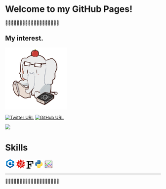 # Welcome to my GitHub Pages!

🐘🐘🐘🐘🐘🐘🐘🐘🐘🐘🐘🐘🐘🐘🐘🐘🐘🐘🐘


## My interest.


<img src=image/sozai1.png alt=icon2 width="200">


[![Twitter URL](https://img.shields.io/twitter/url/https/twitter.com/hrt_ykym.svg?style=social&label=Follow:%20%40hrt_ykym)](https://twitter.com/hrt_ykym)
[![GitHub URL](https://img.shields.io/badge/GitHub--lightgrey.svg?logo=github&amp;style=social&label=Follow:%20%40YokoPhys-h)](https://github.com/YokoPhys-h)


![](https://github-readme-stats.vercel.app/api?username=YokoPhys-h&count_private=true&show_icons=true&theme=dracula)

# Skills
[](
    25~30pxが最適
)
[![cpp](image/cpp.png)](https://en.wikipedia.org/wiki/C%2B%2B)
[![mathematica](image/mathematica.png)](https://www.wolfram.com/)
[![fortran](image/fortran.png)](https://en.wikipedia.org/wiki/Fortran)
[![python](image/python.png)](https://www.python.org/)
[![gnuplot](image/gnuplot.png)](http://www.gnuplot.info/)

---
🐘🐘🐘🐘🐘🐘🐘🐘🐘🐘🐘🐘🐘🐘🐘🐘🐘🐘🐘
